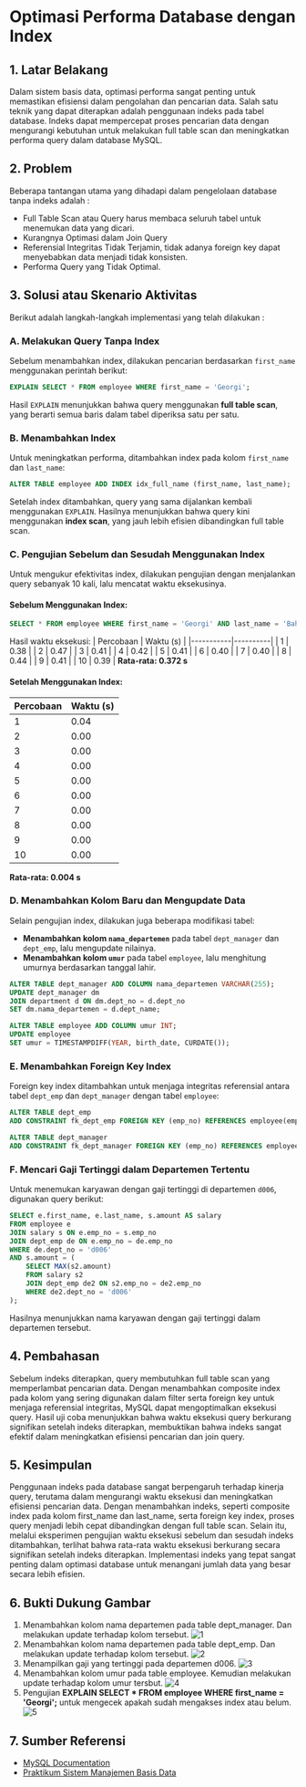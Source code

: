 # Optimasi Performa Database dengan Index

## 1. Latar Belakang
Dalam sistem basis data, optimasi performa sangat penting untuk memastikan efisiensi dalam pengolahan dan pencarian data. Salah satu teknik yang dapat diterapkan adalah penggunaan indeks pada tabel database. Indeks dapat mempercepat proses pencarian data dengan mengurangi kebutuhan untuk melakukan full table scan dan meningkatkan performa query dalam database MySQL.

## 2. Problem
Beberapa tantangan utama yang dihadapi dalam pengelolaan database tanpa indeks adalah :
- Full Table Scan atau Query harus membaca seluruh tabel untuk menemukan data yang dicari.
- Kurangnya Optimasi dalam Join Query
- Referensial Integritas Tidak Terjamin, tidak adanya foreign key dapat menyebabkan data menjadi tidak konsisten.
- Performa Query yang Tidak Optimal.

## 3. Solusi atau Skenario Aktivitas
Berikut adalah langkah-langkah implementasi yang telah dilakukan :

### **A. Melakukan Query Tanpa Index**
Sebelum menambahkan index, dilakukan pencarian berdasarkan `first_name` menggunakan perintah berikut:

```sql
EXPLAIN SELECT * FROM employee WHERE first_name = 'Georgi';
```

Hasil `EXPLAIN` menunjukkan bahwa query menggunakan **full table scan**, yang berarti semua baris dalam tabel diperiksa satu per satu.

### **B. Menambahkan Index**
Untuk meningkatkan performa, ditambahkan index pada kolom `first_name` dan `last_name`:

```sql
ALTER TABLE employee ADD INDEX idx_full_name (first_name, last_name);
```

Setelah index ditambahkan, query yang sama dijalankan kembali menggunakan `EXPLAIN`. Hasilnya menunjukkan bahwa query kini menggunakan **index scan**, yang jauh lebih efisien dibandingkan full table scan.

### **C. Pengujian Sebelum dan Sesudah Menggunakan Index**
Untuk mengukur efektivitas index, dilakukan pengujian dengan menjalankan query sebanyak 10 kali, lalu mencatat waktu eksekusinya.

#### **Sebelum Menggunakan Index:**
```sql
SELECT * FROM employee WHERE first_name = 'Georgi' AND last_name = 'Bahr';
```
Hasil waktu eksekusi:
| Percobaan | Waktu (s) |
|-----------|----------|
| 1         | 0.38     |
| 2         | 0.47     |
| 3         | 0.41     |
| 4         | 0.42     |
| 5         | 0.41     |
| 6         | 0.40     |
| 7         | 0.40     |
| 8         | 0.44     |
| 9         | 0.41     |
| 10        | 0.39     |
**Rata-rata: 0.372 s**

#### **Setelah Menggunakan Index:**
| Percobaan | Waktu (s) |
|-----------|----------|
| 1         | 0.04     |
| 2         | 0.00     |
| 3         | 0.00     |
| 4         | 0.00     |
| 5         | 0.00     |
| 6         | 0.00     |
| 7         | 0.00     |
| 8         | 0.00     |
| 9         | 0.00     |
| 10        | 0.00     |
**Rata-rata: 0.004 s**

### **D. Menambahkan Kolom Baru dan Mengupdate Data**
Selain pengujian index, dilakukan juga beberapa modifikasi tabel:
- **Menambahkan kolom `nama_departemen`** pada tabel `dept_manager` dan `dept_emp`, lalu mengupdate nilainya.
- **Menambahkan kolom `umur`** pada tabel `employee`, lalu menghitung umurnya berdasarkan tanggal lahir.

```sql
ALTER TABLE dept_manager ADD COLUMN nama_departemen VARCHAR(255);
UPDATE dept_manager dm 
JOIN department d ON dm.dept_no = d.dept_no 
SET dm.nama_departemen = d.dept_name;

ALTER TABLE employee ADD COLUMN umur INT;
UPDATE employee 
SET umur = TIMESTAMPDIFF(YEAR, birth_date, CURDATE());
```

### **E. Menambahkan Foreign Key Index**
Foreign key index ditambahkan untuk menjaga integritas referensial antara tabel `dept_emp` dan `dept_manager` dengan tabel `employee`:

```sql
ALTER TABLE dept_emp 
ADD CONSTRAINT fk_dept_emp FOREIGN KEY (emp_no) REFERENCES employee(emp_no);

ALTER TABLE dept_manager 
ADD CONSTRAINT fk_dept_manager FOREIGN KEY (emp_no) REFERENCES employee(emp_no);
```

### **F. Mencari Gaji Tertinggi dalam Departemen Tertentu**
Untuk menemukan karyawan dengan gaji tertinggi di departemen `d006`, digunakan query berikut:

```sql
SELECT e.first_name, e.last_name, s.amount AS salary
FROM employee e
JOIN salary s ON e.emp_no = s.emp_no
JOIN dept_emp de ON e.emp_no = de.emp_no
WHERE de.dept_no = 'd006'
AND s.amount = (
    SELECT MAX(s2.amount)
    FROM salary s2
    JOIN dept_emp de2 ON s2.emp_no = de2.emp_no
    WHERE de2.dept_no = 'd006'
);
```

Hasilnya menunjukkan nama karyawan dengan gaji tertinggi dalam departemen tersebut.

## 4. Pembahasan
Sebelum indeks diterapkan, query membutuhkan full table scan yang memperlambat pencarian data. Dengan menambahkan composite index pada kolom yang sering digunakan dalam filter serta foreign key untuk menjaga referensial integritas, MySQL dapat mengoptimalkan eksekusi query. Hasil uji coba menunjukkan bahwa waktu eksekusi query berkurang signifikan setelah indeks diterapkan, membuktikan bahwa indeks sangat efektif dalam meningkatkan efisiensi pencarian dan join query.

## 5. Kesimpulan
Penggunaan indeks pada database sangat berpengaruh terhadap kinerja query, terutama dalam mengurangi waktu eksekusi dan meningkatkan efisiensi pencarian data. Dengan menambahkan indeks, seperti composite index pada kolom first_name dan last_name, serta foreign key index, proses query menjadi lebih cepat dibandingkan dengan full table scan. Selain itu, melalui eksperimen pengujian waktu eksekusi sebelum dan sesudah indeks ditambahkan, terlihat bahwa rata-rata waktu eksekusi berkurang secara signifikan setelah indeks diterapkan. Implementasi indeks yang tepat sangat penting dalam optimasi database untuk menangani jumlah data yang besar secara lebih efisien.

## 6. Bukti Dukung Gambar
1.	Menambahkan kolom nama departemen pada table dept_manager. Dan melakukan update terhadap kolom tersebut.
   ![1](https://github.com/user-attachments/assets/c1415afa-69ea-498d-94e2-64eff2140693)
2.	Menambahkan kolom nama departemen pada table dept_emp. Dan melakukan update terhadap kolom tersebut.
   ![2](https://github.com/user-attachments/assets/fb2e519a-fff4-44f9-a526-31cdb80e6854)
3.	Menampilkan gaji yang tertinggi pada departemen d006.
   ![3](https://github.com/user-attachments/assets/3fa9d4ef-276e-4df3-a6a6-b27ef99422e4)
4.	Menambahkan kolom umur pada table employee. Kemudian melakukan update terhadap kolom umur tersbut.
   ![4](https://github.com/user-attachments/assets/87722b0c-00f4-4c1e-b9af-4e2f3a8b6c3b)
5.	Pengujian **EXPLAIN SELECT * FROM employee WHERE first_name = 'Georgi';** untuk mengecek apakah sudah mengakses index atau belum.
   ![5](https://github.com/user-attachments/assets/1e49c409-38d1-4ed1-a2f2-6c06ad867c60)

   
## 7. Sumber Referensi
- [MySQL Documentation](https://dev.mysql.com/doc/)
- [Praktikum Sistem Manajemen Basis Data](https://drive.google.com/file/d/1D8_WiK6RcVyhe-KFeYc2ovE3bDSbLsRp/view?usp=drive_link)
